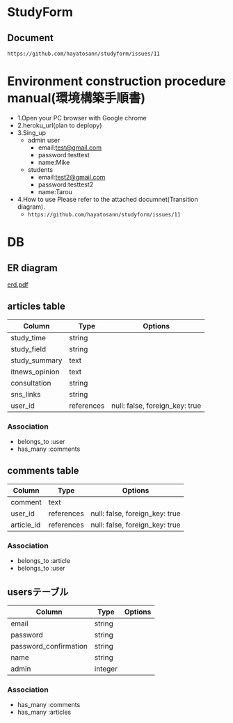 # StudyForm
## Document
`https://github.com/hayatosann/studyform/issues/11`
# Environment construction procedure manual(環境構築手順書)

- 1.Open your PC browser with Google chrome
- 2.heroku_url(plan to deplopy)
- 3.Sing_up
  - admin user
    - email:test@gmail.com
    - password:testtest
    - name:Mike
  - students
    - email:test2@gmail.com
    - password:testtest2
    - name:Tarou
- 4.How to use
Please refer to the attached documnet(Transition diagram).
  - `https://github.com/hayatosann/studyform/issues/11`

# DB
## ER diagram
[erd.pdf](https://github.com/hayatosann/studyform/files/3693831/erd.pdf)
## articles table

|Column|Type|Options|
|------|----|-------|
|study_time|string||
|study_field|string||
|study_summary|text||
|itnews_opinion|text||
|consultation|string||
|sns_links|string||
|user_id|references|null: false, foreign_key: true|

### Association
- belongs_to :user
- has_many :comments

## comments table

|Column|Type|Options|
|------|----|-------|
|comment|text||
|user_id|references|null: false, foreign_key: true|
|article_id|references|null: false, foreign_key: true|

### Association

- belongs_to :article
- belongs_to :user

## usersテーブル

|Column|Type|Options|
|------|----|-------|
|email|string||
|password|string||
|password_confirmation|string||
|name|string||
|admin|integer||
  

### Association

- has_many :comments
- has_many :articles

